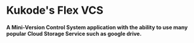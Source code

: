 #  Kukode's Flex VCS
#### A Mini-Version Control System application with the ability to use many popular Cloud Storage Service such as google drive.

